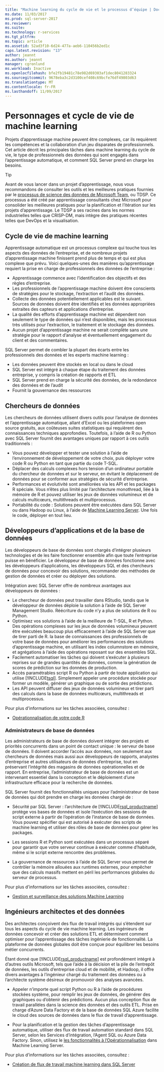 ```yaml
---
title: "Machine learning du cycle de vie et le processus d’équipe | Documents Microsoft"
ms.date: 11/03/2017
ms.prod: sql-server-2017
ms.reviewer: 
ms.suite: 
ms.technology: r-services
ms.tgt_pltfrm: 
ms.topic: article
ms.assetid: 52ad3f10-6d24-477a-aeb6-110456b2ed1c
caps.latest.revision: "13"
author: jeannt
ms.author: jeannt
manager: cgronlund
ms.workload: Inactive
ms.openlocfilehash: bfe2fb19481c78e982d69303af1dec8041283324
ms.sourcegitcommit: 9678eba3c2d3100cef408c69bcfe76df49803d63
ms.translationtype: MT
ms.contentlocale: fr-FR
ms.lasthandoff: 11/09/2017
---
```

# <a name="machine-learning-lifecycle-and-personas"></a>Personnages et cycle de vie de machine learning

Projets d’apprentissage machine peuvent être complexes, car ils requièrent les compétences et la collaboration d’un jeu disparates de professionnels. Cet article décrit les principales tâches dans machine learning du cycle de vie, le type de professionnels des données qui sont engagés dans l’apprentissage automatique, et comment SQL Server prend en charge les besoins.

> [!TIP]
> 
> Avant de vous lancer dans un projet d’apprentissage, nous vous recommandons de consulter les outils et les meilleures pratiques fournies par le [processus de science des données de Microsoft Team](https://blogs.technet.microsoft.com/machinelearning/2017/10/09/the-microsoft-team-data-science-process-tdsp-recent-updates/), ou TDSP. Ce processus a été créé par apprentissage consultants chez Microsoft pour consolider les meilleures pratiques pour la planification et l’itération sur les projets d’apprentissage. Le TDSP a ses racines dans les normes industrielles telles que CRISP-DM, mais intègre des pratiques récentes telles que DevOps et la visualisation.

## <a name="machine-learning-life-cycle"></a>Cycle de vie de machine learning

Apprentissage automatique est un processus complexe qui touche tous les aspects des données de l’entreprise, et de nombreux projets d’apprentissage machine finissent prend plus de temps et qui est plus complexe que prévu. Voici quelques-unes des manières qu’apprentissage requiert la prise en charge de professionnels des données de l’entreprise :

+ Apprentissage commence avec l’identification des objectifs et des règles d’entreprise.
+ Les professionnels de l’apprentissage machine doivent être conscients de stratégies pour le stockage, l’extraction et l’audit des données.
+ Collecte des données potentiellement applicables est le suivant.  Sources de données doivent être identifiés et les données appropriées extraites des capteurs et applications d’entreprise. 
+ La qualité des efforts d’apprentissage machine est dépendent non seulement le type de données qui n’est disponibles, mais les processus très utilisés pour l’extraction, le traitement et le stockage des données. 
+ Aucun projet d’apprentissage machine ne serait complète sans une stratégie pour le rapport d’analyse et éventuellement engagement du client et des commentaires.

SQL Server permet de combler la plupart des écarts entre les professionnels des données et les experts machine learning :

+ Les données peuvent être stockés en local ou dans le cloud
+ SQL Server est intégré à chaque étape du traitement des données entreprise, y compris la création de rapports et ETL
+ SQL Server prend en charge la sécurité des données, de la redondance des données et de l’audit
+ Fournit la gouvernance des ressources

## <a name="data-scientists"></a>Chercheurs de données

Les chercheurs de données utilisent divers outils pour l’analyse de données et l’apprentissage automatique, allant d’Excel ou les plateformes open source gratuits, aux coûteuses suites statistiques qui requièrent des connaissances techniques approfondies. Toutefois, à l’aide de R ou Python avec SQL Server fournit des avantages uniques par rapport à ces outils traditionnels :

+ Vous pouvez développer et tester une solution à l’aide de l’environnement de développement de votre choix, puis déployer votre code R ou Python en tant que partie du code T-SQL.
+ Déplacer des calculs complexes hors tension d’un ordinateur portable du chercheur de données et sur le serveur, en évitant le déplacement de données pour se conformer aux stratégies de sécurité d’entreprise.
+ Performances et évolutivité sont améliorées via les API et les packages R spéciale. Vous n’êtes plus limité par l’architecture monothread, liée à la mémoire de R et pouvez utiliser les jeux de données volumineux et de calculs multicœurs, multithreads et multiprocessus.
+ Portabilité du code : Solutions peuvent être exécutées dans SQL Server ou dans Hadoop ou Linux, à l’aide de [Machine Learning Server](https://docs.microsoft.com/machine-learning-server/what-is-machine-learning-server). Une fois le code, déployer en tout lieu.

## <a name="application-and-database-developers"></a>Développeurs d’applications et de la base de données

Les développeurs de base de données sont chargés d’intégrer plusieurs technologies et de les faire fonctionner ensemble afin que toute l’entreprise puisse en bénéficier. Le développeur de base de données fonctionne avec les développeurs d’applications, les développeurs SQL et des chercheurs de données pour concevoir des solutions, recommander des méthodes de gestion de données et créer ou déployer des solutions.

Intégration avec SQL Server offre de nombreux avantages aux développeurs de données :

+ Le chercheur de données peut travailler dans RStudio, tandis que le développeur de données déploie la solution à l’aide de SQL Server Management Studio. Réécriture du code n’y a plus de solutions de R ou Python.
+ Optimisez vos solutions à l’aide de la meilleure de T-SQL, R et Python. Des opérations complexes sur les jeux de données volumineux peuvent être exécutées beaucoup plus efficacement à l’aide de SQL Server que de tirer parti de R. la base de connaissances des professionnels de votre base de données pour améliorer les performances des solutions d’apprentissage machine, en utilisant les index columnstore en mémoire, et agrégations à l’aide des opérations reposant sur des ensembles SQL. 
+ Facilement automatiser les tâches qui doivent s’exécuter à plusieurs reprises sur de grandes quantités de données, comme la génération de scores de prédiction sur les données de production. 
+ Accès paramétrables script R ou Python à partir de toute application qui utilise [!INCLUDE[tsql](../../includes/tsql-md.md)]. Simplement appeler une procédure stockée pour former un modèle, générer un graphique ou de sortie des prédictions.
+ Les API peuvent diffuser des jeux de données volumineux et tirer parti des calculs dans la base de données multicœurs, multithreads et multiprocessus.

Pour plus d’informations sur les tâches associées, consultez :
+ [Opérationnalisation de votre code R](../../advanced-analytics/r/operationalizing-your-r-code.md)

### <a name="database-administrators"></a>Administrateurs de base de données

Les administrateurs de base de données doivent intégrer des projets et priorités concurrents dans un point de contact unique : le serveur de base de données. Il doivent accorder l’accès aux données, non seulement aux chercheurs de données mais aussi aux développeurs de rapports, analystes d’entreprise et autres utilisateurs de données d’entreprise, tout en préservant l’intégrité des magasins de données opérationnelles et de rapport. En entreprise, l’administrateur de base de données est un intervenant essentiel dans la conception et le déploiement d’une infrastructure efficace pour la recherche de données. 

SQL Server fournit des fonctionnalités uniques pour l’administrateur de base de données qui doit prendre en charge les données chargé de :

+ Sécurité par SQL Server : l’architecture de [!INCLUDE[rsql_productname](../../includes/rsql-productname-md.md)] protège vos bases de données et isole l’exécution des sessions de script externe à partir de l’opération de l’instance de base de données. Vous pouvez spécifier qui est autorisé à exécuter des scripts de machine learning et utiliser des rôles de base de données pour gérer les packages.

+ Les sessions R et Python sont exécutées dans un processus séparé pour garantir que votre serveur continue à exécuter comme d’habitude, même si le script externe rencontre des problèmes.

+ La gouvernance de ressources à l’aide de SQL Server vous permet de contrôler la mémoire allouées aux runtimes externes, pour empêcher que des calculs massifs mettent en péril les performances globales du serveur de processus.

Pour plus d’informations sur les tâches associées, consultez :
+ [Gestion et surveillance des solutions Machine Learning](../../advanced-analytics/r/managing-and-monitoring-r-solutions.md)

## <a name="architects-and-data-engineers"></a>Ingénieurs architectes et des données

Des architectes conçoivent des flux de travail intégrés qui s’étendent sur tous les aspects du cycle de vie machine learning. Les ingénieurs de données concevoir et créer des solutions ETL et déterminent comment optimiser pour l’apprentissage des tâches ingénierie de fonctionnalité. La plateforme de données globales doit être conçue pour équilibrer les besoins métier concurrents.

Étant donné que [!INCLUDE[rsql_productname](../../includes/rsql-productname-md.md)] est profondément intégré à d’autres outils Microsoft, tels que l’aide à la décision et la pile de l’entrepôt de données, les outils d’entreprise cloud et de mobilité, et Hadoop, il offre divers avantages à l’ingénieur chargé du traitement des données ou à l’architecte système désireux de promouvoir des analyses avancées.

+ Appeler n’importe quel script Python ou R à l’aide de procédures stockées système, pour remplir les jeux de données, de générer des graphiques ou d’obtenir des prédictions. Aucun plus conception flux de travail parallèles dans la science des données et des outils ETL. Prise en charge d’Azure Data Factory et de la base de données SQL Azure facilite le cloud des sources de données dans le flux de travail d’apprentissage.

+ Pour la planification et la gestion des tâches d’apprentissage automatique, utiliser des flux de travail automation standard dans SQL Server, selon les Services d’intégration, l’Agent SQL ou Azure Data Factory. Sinon, utilisez le [les fonctionnalités à l’Opérationnalisation](https://docs.microsoft.com/machine-learning-server/operationalize/how-to-deploy-web-service-publish-manage-in-r) dans Machine Learning Server.

Pour plus d’informations sur les tâches associées, consultez :

+ [Création de flux de travail machine learning dans SQL Server](../../advanced-analytics/r/creating-workflows-that-use-r-in-sql-server.md)

